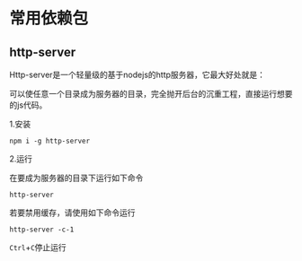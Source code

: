 # 常用依赖包

## http-server

Http-server是一个轻量级的基于nodejs的http服务器，它最大好处就是：

可以使任意一个目录成为服务器的目录，完全抛开后台的沉重工程，直接运行想要的js代码。

1.安装

```shell
npm i -g http-server
```

2.运行

 在要成为服务器的目录下运行如下命令 

```shell
http-server
```

 若要禁用缓存，请使用如下命令运行 

```shell
http-server -c-1
```

 `Ctrl`+`C`停止运行 
